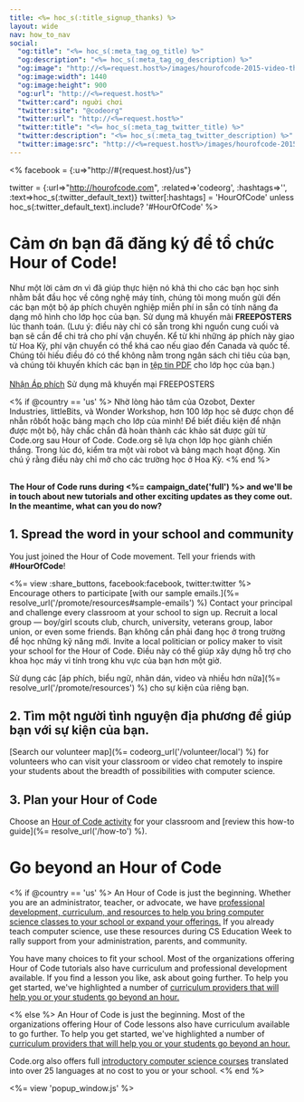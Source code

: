 ```yaml
---
title: <%= hoc_s(:title_signup_thanks) %>
layout: wide
nav: how_to_nav
social:
  "og:title": "<%= hoc_s(:meta_tag_og_title) %>"
  "og:description": "<%= hoc_s(:meta_tag_og_description) %>"
  "og:image": "http://<%=request.host%>/images/hourofcode-2015-video-thumbnail.png"
  "og:image:width": 1440
  "og:image:height": 900
  "og:url": "http://<%=request.host%>"
  "twitter:card": nguời chơi
  "twitter:site": "@codeorg"
  "twitter:url": "http://<%=request.host%>"
  "twitter:title": "<%= hoc_s(:meta_tag_twitter_title) %>"
  "twitter:description": "<%= hoc_s(:meta_tag_twitter_description) %>"
  "twitter:image:src": "http://<%=request.host%>/images/hourofcode-2015-video-thumbnail.png"
---
```

<% facebook = {:u=>"http://#{request.host}/us"}

twitter = {:url=>"http://hourofcode.com", :related=>'codeorg', :hashtags=>'', :text=>hoc_s(:twitter_default_text)} twitter[:hashtags] = 'HourOfCode' unless hoc_s(:twitter_default_text).include? '#HourOfCode' %>

# Cảm ơn bạn đã đăng ký để tổ chức Hour of Code!

Như một lời cảm ơn vì đã giúp thực hiện nó khả thi cho các bạn học sinh nhằm bắt đầu học về công nghệ máy tính, chúng tôi mong muốn gửi đến các bạn một bộ áp phích chuyên nghiệp miễn phí in sẵn có tính năng đa dạng mô hình cho lớp học của bạn. Sử dụng mã khuyến mãi **FREEPOSTERS** lúc thanh toán. (Lưu ý: điều này chỉ có sẵn trong khi nguồn cung cuối và bạn sẽ cần để chi trả cho phí vận chuyển. Kể từ khi những áp phích này giao từ Hoa Kỳ, phí vận chuyển có thể khá cao nếu giao đến Canada và quốc tế. Chúng tôi hiếu điều đó có thể không nằm trong ngân sách chi tiêu của bạn, và chúng tôi khuyến khích các bạn in [tệp tin PDF](https://code.org/inspire) cho lớp học của bạn.)  
<br />[Nhận Áp phích</button>](https://store.code.org/products/code-org-posters-set-of-12) Sử dụng mã khuyến mại FREEPOSTERS

<% if @country == 'us' %> Nhờ lòng hảo tâm của Ozobot, Dexter Industries, littleBits, và Wonder Workshop, hơn 100 lớp học sẽ được chọn để nhẫn rôbốt hoặc bảng mạch cho lớp của mình! Để biết điều kiện để nhận được một bộ, hãy chắc chắn đã hoàn thành các khảo sát được gửi từ Code.org sau Hour of Code. Code.org sẽ lựa chọn lớp học giành chiến thắng. Trong lúc đó, kiểm tra một vài robot và bảng mạch hoạt động. Xin chú ý rằng điều này chỉ mở cho các trường học ở Hoa Kỳ. <% end %>

<br /> **The Hour of Code runs during <%= campaign_date('full') %> and we'll be in touch about new tutorials and other exciting updates as they come out. In the meantime, what can you do now?**

## 1. Spread the word in your school and community

You just joined the Hour of Code movement. Tell your friends with **#HourOfCode**!

<%= view :share_buttons, facebook:facebook, twitter:twitter %> <br /> Encourage others to participate [with our sample emails.](%= resolve_url('/promote/resources#sample-emails') %) Contact your principal and challenge every classroom at your school to sign up. Recruit a local group — boy/girl scouts club, church, university, veterans group, labor union, or even some friends. Bạn không cần phải đang học ở trong trường để học những kỹ năng mới. Invite a local politician or policy maker to visit your school for the Hour of Code. Điều này có thể giúp xây dựng hỗ trợ cho khoa học máy vi tính trong khu vực của bạn hơn một giờ.

Sử dụng các [áp phích, biểu ngữ, nhãn dán, video và nhiều hơn nữa](%= resolve_url('/promote/resources') %) cho sự kiện của riêng bạn.

## 2. Tìm một người tình nguyện địa phương để giúp bạn với sự kiện của bạn.

[Search our volunteer map](%= codeorg_url('/volunteer/local') %) for volunteers who can visit your classroom or video chat remotely to inspire your students about the breadth of possibilities with computer science.

## 3. Plan your Hour of Code

Choose an [Hour of Code activity](https://hourofcode.com/learn) for your classroom and [review this how-to guide](%= resolve_url('/how-to') %).

# Go beyond an Hour of Code

<% if @country == 'us' %> An Hour of Code is just the beginning. Whether you are an administrator, teacher, or advocate, we have [professional development, curriculum, and resources to help you bring computer science classes to your school or expand your offerings.](https://code.org/yourschool) If you already teach computer science, use these resources during CS Education Week to rally support from your administration, parents, and community.

You have many choices to fit your school. Most of the organizations offering Hour of Code tutorials also have curriculum and professional development available. If you find a lesson you like, ask about going further. To help you get started, we've highlighted a number of [curriculum providers that will help you or your students go beyond an hour.](https://hourofcode.com/beyond)

<% else %> An Hour of Code is just the beginning. Most of the organizations offering Hour of Code lessons also have curriculum available to go further. To help you get started, we've highlighted a number of [curriculum providers that will help you or your students go beyond an hour.](https://hourofcode.com/beyond)

Code.org also offers full [introductory computer science courses](https://code.org/educate/curriculum/cs-fundamentals-international) translated into over 25 languages at no cost to you or your school. <% end %>

<%= view 'popup_window.js' %>